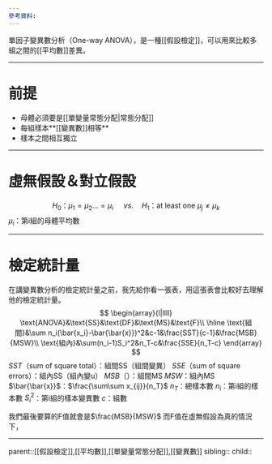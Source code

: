 ```yaml
---
參考資料:
---
```

單因子變異數分析（One-way ANOVA），是一種[[假設檢定]]，可以用來比較多組之間的[[平均數]]差異。
- - -
# 前提
- 母體必須要是[[單變量常態分配|常態分配]]
- 每組樣本**[[變異數]]相等**
- 樣本之間相互獨立
- - -
# 虛無假設＆對立假設
$$
H_0\text{：}\mu_1=\mu_2\ldots=\mu_i\quad\ vs.\quad H_1\text{：}\text{at least one }\mu_j\neq\mu_k
$$
$\mu_i$：第i組的母體平均數
- - -
# 檢定統計量
在講變異數分析的檢定統計量之前，我先給你看一張表，用這張表會比較好去理解他的檢定統計量。
$$
\begin{array}{l|llll}
\text{ANOVA}&\text{SS}&\text{DF}&\text{MS}&\text{F}\\
\hline
\text{組間}&\sum n_i(\bar{x_i}-\bar{\bar{x}})^2&c-1&\frac{SST}{c-1}&\frac{MSB}{MSW}\\
\text{組內}&\sum(n_i-1)S_i^2&n_T-c&\frac{SSE}{n_T-c}
\end{array}
$$
$SST$（sum of square total）：組間SS（組間變異）
$SSE$（sum of square errors）：組內SS（組內變u）
$MSB$（）：組間MS
$MSW$：組內MS
$\bar{\bar{x}}$：$\frac{\sum\sum x_{ij}}{n_T}$
$n_T$：總樣本數
$n_i$：第i組的樣本數
$S^2_i$：第i組的樣本變異數
$c$：組數

我們最後要算的F值就會是$\frac{MSB}{MSW}$
而F值在虛無假設為真的情況下，
- - -
parent::[[假設檢定]],[[平均數]],[[單變量常態分配]],[[變異數]]
sibling::
child::